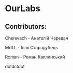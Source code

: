 # OurLabs
## Contributors:

Cherevach - Анатолій Черевач

MrILL - Ілля Стародубець

Roman - Роман Каплинський

dotdotdot